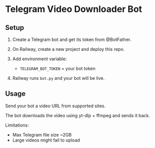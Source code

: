 # Telegram Video Downloader Bot

## Setup

1. Create a Telegram bot and get its token from @BotFather.

2. On Railway, create a new project and deploy this repo.

3. Add environment variable:
   - `TELEGRAM_BOT_TOKEN` = your bot token

4. Railway runs `bot.py` and your bot will be live.

## Usage

Send your bot a video URL from supported sites.

The bot downloads the video using yt-dlp + ffmpeg and sends it back.

Limitations:
- Max Telegram file size ~2GB
- Large videos might fail to upload
